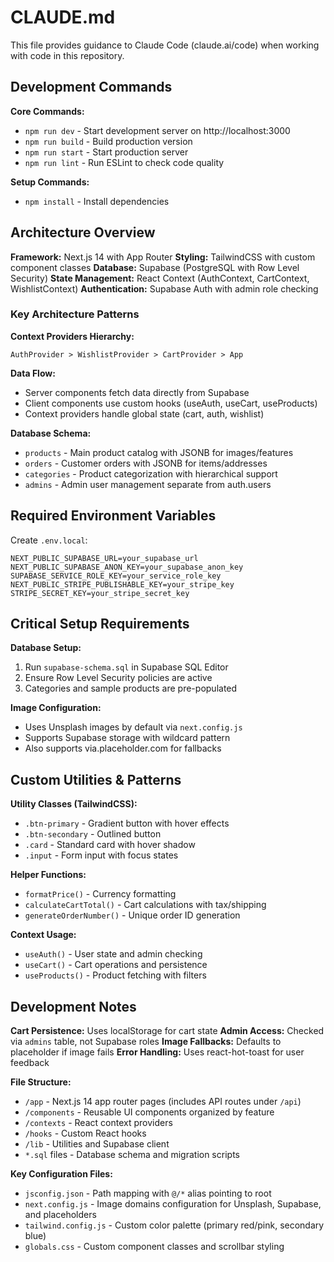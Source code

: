 # CLAUDE.md

This file provides guidance to Claude Code (claude.ai/code) when working with code in this repository.

## Development Commands

**Core Commands:**
- `npm run dev` - Start development server on http://localhost:3000
- `npm run build` - Build production version
- `npm run start` - Start production server
- `npm run lint` - Run ESLint to check code quality

**Setup Commands:**
- `npm install` - Install dependencies

## Architecture Overview

**Framework:** Next.js 14 with App Router
**Styling:** TailwindCSS with custom component classes
**Database:** Supabase (PostgreSQL with Row Level Security)
**State Management:** React Context (AuthContext, CartContext, WishlistContext)
**Authentication:** Supabase Auth with admin role checking

### Key Architecture Patterns

**Context Providers Hierarchy:**
```
AuthProvider > WishlistProvider > CartProvider > App
```

**Data Flow:**
- Server components fetch data directly from Supabase
- Client components use custom hooks (useAuth, useCart, useProducts)
- Context providers handle global state (cart, auth, wishlist)

**Database Schema:**
- `products` - Main product catalog with JSONB for images/features
- `orders` - Customer orders with JSONB for items/addresses  
- `categories` - Product categorization with hierarchical support
- `admins` - Admin user management separate from auth.users

## Required Environment Variables

Create `.env.local`:
```
NEXT_PUBLIC_SUPABASE_URL=your_supabase_url
NEXT_PUBLIC_SUPABASE_ANON_KEY=your_supabase_anon_key  
SUPABASE_SERVICE_ROLE_KEY=your_service_role_key
NEXT_PUBLIC_STRIPE_PUBLISHABLE_KEY=your_stripe_key
STRIPE_SECRET_KEY=your_stripe_secret_key
```

## Critical Setup Requirements

**Database Setup:**
1. Run `supabase-schema.sql` in Supabase SQL Editor
2. Ensure Row Level Security policies are active
3. Categories and sample products are pre-populated

**Image Configuration:**
- Uses Unsplash images by default via `next.config.js`
- Supports Supabase storage with wildcard pattern
- Also supports via.placeholder.com for fallbacks

## Custom Utilities & Patterns

**Utility Classes (TailwindCSS):**
- `.btn-primary` - Gradient button with hover effects
- `.btn-secondary` - Outlined button
- `.card` - Standard card with hover shadow
- `.input` - Form input with focus states

**Helper Functions:**
- `formatPrice()` - Currency formatting
- `calculateCartTotal()` - Cart calculations with tax/shipping
- `generateOrderNumber()` - Unique order ID generation

**Context Usage:**
- `useAuth()` - User state and admin checking
- `useCart()` - Cart operations and persistence
- `useProducts()` - Product fetching with filters

## Development Notes

**Cart Persistence:** Uses localStorage for cart state
**Admin Access:** Checked via `admins` table, not Supabase roles
**Image Fallbacks:** Defaults to placeholder if image fails
**Error Handling:** Uses react-hot-toast for user feedback

**File Structure:**
- `/app` - Next.js 14 app router pages (includes API routes under `/api`)
- `/components` - Reusable UI components organized by feature
- `/contexts` - React context providers  
- `/hooks` - Custom React hooks
- `/lib` - Utilities and Supabase client
- `*.sql` files - Database schema and migration scripts

**Key Configuration Files:**
- `jsconfig.json` - Path mapping with `@/*` alias pointing to root
- `next.config.js` - Image domains configuration for Unsplash, Supabase, and placeholders
- `tailwind.config.js` - Custom color palette (primary red/pink, secondary blue)
- `globals.css` - Custom component classes and scrollbar styling